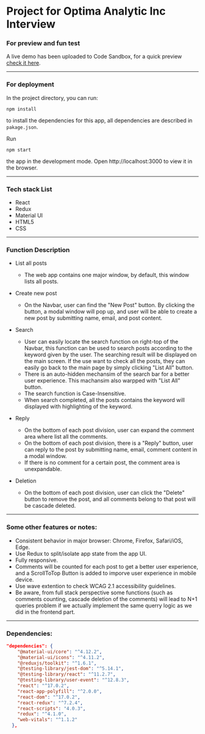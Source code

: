 # Project for Optima Analytic Inc Interview 

### For preview and fun test
A live demo has been uploaded to Code Sandbox, for a quick preview [check it here](https://52bf8.csb.app/).

---
### For deployment
In the project directory, you can run:
```
npm install
```
to install the dependencies for this app, all dependencies are described in `pakage.json`.


Run
```
npm start
```
the app in the development mode.
Open http://localhost:3000 to view it in the browser.

---
### Tech stack List
- React
- Redux
- Material UI
- HTML5
- CSS


---
### Function Description

- List all posts
  - The web app contains one major window, by default, this window lists all posts. 

- Create new post
  - On the Navbar, user can find the "New Post" button. By clicking the button, a modal window will pop up, and user will be able to create a new post by submitting name, email, and post content.


- Search
  - User can easily locate the search function on right-top of the Navbar, this function can be used to search posts according to the keyword given by the user. The searching result will be displayed on the main screen. If the use want to check all the posts, they can easily go back to the main page by simply clicking "List All" button. 
  - There is an auto-hidden mechansim of the search bar for a better user experience. This machansim also warpped with "List All" button.
  - The search function is Case-Insensitive.
  - When search completed, all the posts contains the keyword will displayed with highlighting of the keyword.

- Reply
  - On the bottom of each post division, user can expand the comment area where list all the comments.
  - On the bottom of each post division, there is a "Reply" button, user can reply to the post by submitting name, email, comment content in a modal window.
  - If there is no comment for a certain post, the comment area is unexpandable. 

- Deletion
  - On the bottom of each post division, user can click the "Delete" button to remove the post, and all comments belong to that post will be cascade deleted.


---
### Some other features or notes:
- Consistent behavior in major browser: Chrome, Firefox, Safari/iOS, Edge.
- Use Redux to split/isolate app state from the app UI.
- Fully responsive.
- Comments will be counted for each post to get a better user experience, and a ScrollToTop Button is added to imporve user experience in mobile device.
- Use wave extention to check WCAG 2.1 accessibility guidelines.
- Be aware, from full stack perspective some functions (such as comments counting, cascade deletion of the comments) will lead to N+1 queries problem if we actually implement the same querry logic as we did in the frontend part. 


---
### Dependencies:
```JSON
"dependencies": {
    "@material-ui/core": "^4.12.2",
    "@material-ui/icons": "^4.11.2",
    "@reduxjs/toolkit": "^1.6.1",
    "@testing-library/jest-dom": "^5.14.1",
    "@testing-library/react": "^11.2.7",
    "@testing-library/user-event": "^12.8.3",
    "react": "^17.0.2",
    "react-app-polyfill": "^2.0.0",
    "react-dom": "^17.0.2",
    "react-redux": "^7.2.4",
    "react-scripts": "4.0.3",
    "redux": "^4.1.0",
    "web-vitals": "^1.1.2"
  },
```
